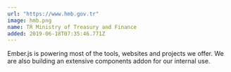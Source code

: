 ```yaml
---
url: "https://www.hmb.gov.tr"
image: hmb.png
name: TR Ministry of Treasury and Finance
added: 2019-06-18T07:35:46.771Z
---
```

Ember.js is powering most of the tools, websites and projects we offer. We are also building an extensive components addon for our internal use.
